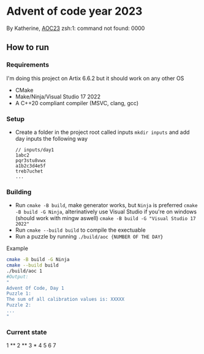 # Advent of code year 2023
By Katherine, [AOC23](https://adventofcode.com/2023)
zsh:1: command not found: 0000
## How to run

### Requirements

I'm doing this project on Artix 6.6.2 but it should work on any other OS
- CMake
- Make/Ninja/Visual Studio 17 2022
- A C++20 compliant compiler (MSVC, clang, gcc)

### Setup

- Create a folder in the project root called inputs `mkdir inputs` and add day inputs the following way

    ```
    // inputs/day1
    1abc2
    pqr3stu8vwx
    a1b2c3d4e5f
    treb7uchet
    ...
    ```

### Building

- Run `cmake -B build`, make generator works, but `Ninja` is preferred `cmake -B build -G Ninja`, alterinatively use Visual Studio if you're on windows (should work with mingw aswell) `cmake -B build -G "Visual Studio 17 2022"`
- Run `cmake --build build` to compile the exectuable
- Run a puzzle by running `./build/aoc {NUMBER OF THE DAY}`

Example

```sh
cmake -B build -G Ninja
cmake --build build
./build/aoc 1
#Output:
"
Advent Of Code, Day 1
Puzzle 1:
The sum of all calibration values is: XXXXX
Puzzle 2:
...
"
```

### Current state

1 **
2 **
3 *
4
5
6
7
